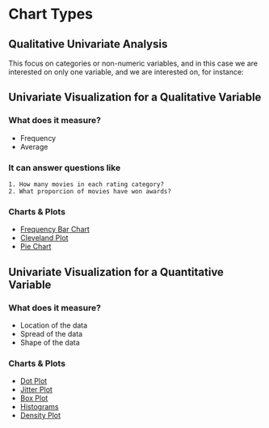 # Chart Types

## Qualitative Univariate Analysis

This focus on categories or non-numeric variables, and in this case we are interested on only one variable, and we are interested on, for instance:  

## Univariate Visualization for a Qualitative Variable

### What does it measure?

* Frequency
* Average
    
### It can answer questions like

    1. How many movies in each rating category?  
    2. What proporcion of movies have won awards?

### Charts & Plots

* [Frequency Bar Chart](frequency_bar_chart.md)
* [Cleveland Plot](cleveland_dot_chart.md)
* [Pie Chart](pie_chart.md)

## Univariate Visualization for a Quantitative Variable

### What does it measure?

* Location of the data
* Spread of the data
* Shape of the data


### Charts & Plots

* [Dot Plot]()
* [Jitter Plot](jitter_plot.md)
* [Box Plot](box_plot.md)
* [Histograms](histograms.md)
* [Density Plot](density_plot.md)

